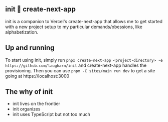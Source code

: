 ## init 🤝 create-next-app

init is a companion to Vercel's create-next-app that allows me to get started with a new project setup to my particular demands/obessions, like alphabetization.

## Up and running

To start using init, simply run `pnpx create-next-app <project-directory> -e https://github.com/laugharn/init` and create-next-app handles the provisioning. Then you can use `pnpm -C sites/main run dev` to get a site going at https://localhost:3000

## The why of init

- init lives on the frontier
- init organizes
- init uses TypeScript but not too much
